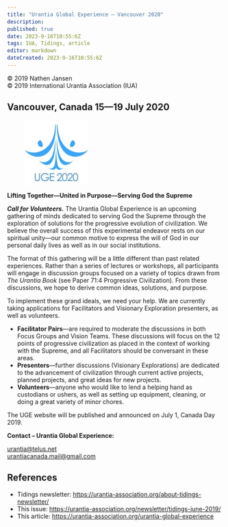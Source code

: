 ```yaml
---
title: "Urantia Global Experience – Vancouver 2020"
description: 
published: true
date: 2023-9-16T10:55:6Z
tags: IUA, Tidings, article
editor: markdown
dateCreated: 2023-9-16T10:55:6Z
---
```


<p class="v-card v-sheet theme--light gray lighten-3 px-2">© 2019 Nathen Jansen<br>© 2019 International Urantia Association (IUA)</p>

## Vancouver, Canada 15—19 July 2020


<figure id="Figure_1" class="image urantiapedia image-style-align-left">
<img src="../../../image/article/IUA_Tidings/logo-2020-2k-UGE2-150x150.jpg">
</figure>

**Lifting Together—United in Purpose—Serving God the Supreme**

_**Call for Volunteers.**_ The Urantia Global Experience is an upcoming gathering of minds dedicated to serving God the Supreme through the exploration of solutions for the progressive evolution of civilization. We believe the overall success of this experimental endeavor rests on our spiritual unity—our common motive to express the will of God in our personal daily lives as well as in our social institutions.

The format of this gathering will be a little different than past related experiences. Rather than a series of lectures or workshops, all participants will engage in discussion groups focused on a variety of topics drawn from _The Urantia Book_ (see Paper 71:4 Progressive Civilization). From these discussions, we hope to derive common ideas, solutions, and purpose.

To implement these grand ideals, we need your help. We are currently taking applications for Facilitators and Visionary Exploration presenters, as well as volunteers.

- **Facilitator Pairs**—are required to moderate the discussions in both Focus Groups and Vision Teams. These discussions will focus on the 12 points of progressive civilization as placed in the context of working with the Supreme, and all Facilitators should be conversant in these areas.
- **Presenters**—further discussions (Visionary Explorations) are dedicated to the advancement of civilization through current active projects, planned projects, and great ideas for new projects.
- **Volunteers**—anyone who would like to lend a helping hand as custodians or ushers, as well as setting up equipment, cleaning, or doing a great variety of minor chores.

The UGE website will be published and announced on July 1, Canada Day 2019.

**Contact – Urantia Global Experience:**

[urantia@telus.net](mailto:urantia@telus.net)  
[urantiacanada.mail@gmail.com](mailto:urantiacanada.mail@gmail.com)

## References

- Tidings newsletter: https://urantia-association.org/about-tidings-newsletter/
- This issue: https://urantia-association.org/newsletter/tidings-june-2019/
- This article: https://urantia-association.org/urantia-global-experience